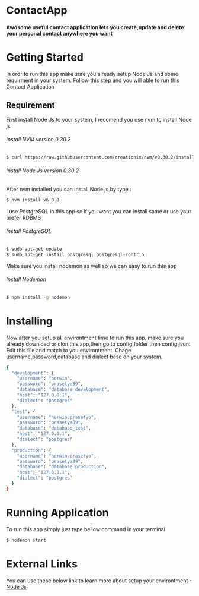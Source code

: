 # ContactApp
#### Awosome useful contact application lets you create,update and delete your personal contact anywhere you want
# Getting Started
In ordr to run this app make sure you already setup Node Js and some requirment in your system. Follow this step and you will able to run this Contact Application
## Requirement
First install Node Js to your system, I recomend you use nvm to install Node js
###### Install NVM version 0.30.2
```sh
$ curl https://raw.githubusercontent.com/creationix/nvm/v0.30.2/install.sh | bash
```
###### Install Node Js version 0.30.2
After nvm installed you can install Node js by type :
```sh
$ nvm install v6.0.0
```
I use PostgreSQL in this app so if you want you can install same or use your prefer RDBMS
###### Install PostgreSQL
```sh
$ sudo apt-get update
$ sudo apt-get install postgresql postgresql-contrib
```
Make sure you install nodemon as well so we can easy to run this app
###### Install Nodemon
```sh
$ npm install -g nodemon
```
# Installing
Now after you setup all environtment time to run this app, make sure you already download or clon this app,then go to config folder then config.json. Edit this file and match to you environtment. Chage username,password,database and dialect base on your system.
```sh
{
  "development": {
    "username": "herwin",
    "password": "prasetya89",
    "database": "database_development",
    "host": "127.0.0.1",
    "dialect": "postgres"
  },
  "test": {
    "username": "herwin.prasetyo",
    "password": "prasetya89",
    "database": "database_test",
    "host": "127.0.0.1",
    "dialect": "postgres"
  },
  "production": {
    "username": "herwin.prasetyo",
    "password": "prasetya89",
    "database": "database_production",
    "host": "127.0.0.1",
    "dialect": "postgres"
  }
}
```
# Running Application
To run this app simply just type bellow command in your terminal

```sh
$ nodemon start
```
# External Links
You can use these below link to learn more about setup your environtment
-[Node Js](https://nodejs.org/en/)
